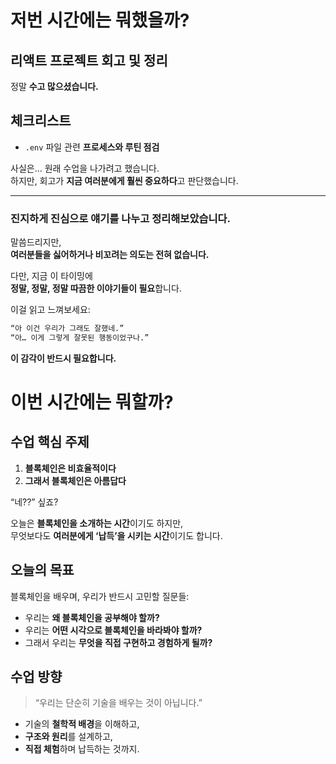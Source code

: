 # 저번 시간에는 뭐했을까?

## 리액트 프로젝트 회고 및 정리

정말 **수고 많으셨습니다.**

## 체크리스트

- `.env` 파일 관련 **프로세스와 루틴 점검**

사실은… 원래 수업을 나가려고 했습니다.  
하지만, 회고가 **지금 여러분에게 훨씬 중요하다**고 판단했습니다.

---

### 진지하게 진심으로 얘기를 나누고 정리해보았습니다.

말씀드리지만,  
**여러분들을 싫어하거나 비꼬려는 의도는 전혀 없습니다.**

다만, 지금 이 타이밍에  
**정말, 정말, 정말 따끔한 이야기들이 필요**합니다.

이걸 읽고 느껴보세요:

```sh
“아 이건 우리가 그래도 잘했네.”
“아… 이게 그렇게 잘못된 행동이었구나.”
```

**이 감각이 반드시 필요합니다.**

# 이번 시간에는 뭐할까?

## 수업 핵심 주제

1. **블록체인은 비효율적이다**
2. **그래서 블록체인은 아름답다**

“네??” 싶죠?

오늘은 **블록체인을 소개하는 시간**이기도 하지만,  
무엇보다도 **여러분에게 ‘납득’을 시키는 시간**이기도 합니다.

## 오늘의 목표

블록체인을 배우며, 우리가 반드시 고민할 질문들:

- 우리는 **왜 블록체인을 공부해야 할까?**
- 우리는 **어떤 시각으로 블록체인을 바라봐야 할까?**
- 그래서 우리는 **무엇을 직접 구현하고 경험하게 될까?**

## 수업 방향

> “우리는 단순히 기술을 배우는 것이 아닙니다.”

- 기술의 **철학적 배경**을 이해하고,
- **구조와 원리**를 설계하고,
- **직접 체험**하며 납득하는 것까지.

